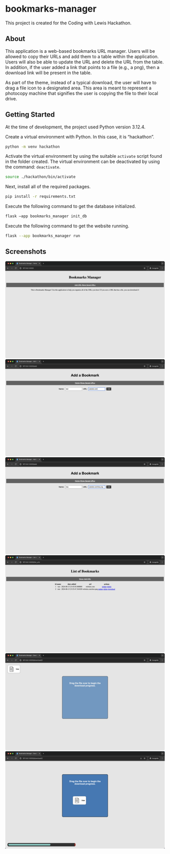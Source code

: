 # bookmarks-manager

This project is created for the Coding with Lewis Hackathon.

## About

This application is a web-based bookmarks URL manager.
Users will be allowed to copy their URLs and add them to a table within the application.
Users will also be able to update the URL and delete the URL from the table.
In addition, if the user added a link that points to a file (e.g., a png), then a download link will be present in the table.

As part of the theme, instead of a typical download, the user will have to drag a file icon to a designated area.
This area is meant to represent a photocopy machine that signifies the user is copying the file to their local drive.

## Getting Started

At the time of development, the project used Python version 3.12.4.

Create a virtual environment with Python. In this case, it is “hackathon”.
```zsh
python -m venv hackathon
```

Activate the virtual environment by using the suitable `activate` script found in the folder created. The virtual environment can be deactivated by using the command: `deactivate`.
```zsh
source ./hackathon/bin/activate
```

Next, install all of the required packages.
```zsh
pip install -r requirements.txt
```

Execute the following command to get the database initialized.
```zsh
flask –app bookmarks_manager init_db
```

Execute the following command to get the website running.
```zsh
flask --app bookmarks_manager run
```

## Screenshots

![bookmarks manager home](screenshots/bm_home.png)
![bookmarks manager add url 1](screenshots/bm_add_url_1.png)
![bookmarks manager add url 2](screenshots/bm_add_url_2.png)
![bookmarks manager list](screenshots/bm_list.png)
![bookmarks manager download 1](screenshots/bm_download_1.png)
![bookmarks manager download 2](screenshots/bm_download_2.png)
